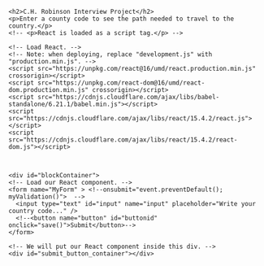 
<!-- LOOK AT THIS FILE this is the latest version including a React button component -->


<html>
  <head>
    <!--<style type="style.css"/>-->
    <meta charset="UTF-8" />
    <title>C.H. Robinson Interview Project</title>
  </head>
  <body onload="JavaScript:clearData()">

    <h2>C.H. Robinson Interview Project</h2>
    <p>Enter a county code to see the path needed to travel to the country.</p>
    <!-- <p>React is loaded as a script tag.</p> -->

    <!-- Load React. -->
    <!-- Note: when deploying, replace "development.js" with "production.min.js". -->
    <script src="https://unpkg.com/react@16/umd/react.production.min.js" crossorigin></script>
    <script src="https://unpkg.com/react-dom@16/umd/react-dom.production.min.js" crossorigin></script> 
    <script src="https://cdnjs.cloudflare.com/ajax/libs/babel-standalone/6.21.1/babel.min.js"></script>
    <script src="https://cdnjs.cloudflare.com/ajax/libs/react/15.4.2/react.js"></script>
    <script src="https://cdnjs.cloudflare.com/ajax/libs/react/15.4.2/react-dom.js"></script>



    <div id="blockContainer">
    <!-- Load our React component. -->
    <form name="MyForm" > <!--onsubmit="event.preventDefault(); myValidation()">  -->
      <input type="text" id="input" name="input" placeholder="Write your country code..." />
      <!--<button name="button" id="buttonid" onclick="save()">Submit</button>-->
    </form>

    <!-- We will put our React component inside this div. -->
    <div id="submit_button_container"></div> 
  </div>
    <script type="text/babel">
       const e = React.createElement;

        class SubmitButton extends React.Component {
          constructor(props) {
            super(props);
            this.state = { submitted: false };
          }

          render() {
            if (this.state.entered) {
              window.location.reload(false);
              return save();
            }

            return e(
              'button',
              { onClick: () => this.setState({ entered: true }) },
              'Submit'
            );
          }
        }
           


        const domContainer = document.querySelector('#submit_button_container');
        ReactDOM.render(e(SubmitButton), domContainer);

    </script>

        <p id="output"></p>

<script type="text/javascript">

    function clearData() {
        localStorage.clear();
        document.getElementById("input").value.clear();
        document.getElementById("output").innerHTML.clear();
    }

    function save(){
      var storedItem = localStorage.getItem("storedItem");
      var Item = document.getElementById("input").value;
      storedItem = localStorage.setItem("storedItem", Item);
      checkCountry();
    }

     void function checkCountry() {

        var coder = localStorage.getItem("storedItem");


        if(coder == "CAN" || coder == "can") {
          //window.write("CAN");
          document.getElementById("output").innerHTML = "USA, CAN";
        }

        else if(coder == "USA" || coder ==  "usa") {
          document.getElementById("output").innerHTML = "USA";
        }

        else if(coder == "MEX" || coder == "mex") {
          document.getElementById("output").innerHTML = "USA, MEX";
        }

        else if(coder == "BLZ" || coder == "blz") {
          document.getElementById("output").innerHTML = "USA, MEX, BLZ";
        }

        else if(coder == "GTM" || coder == "gtm") {
          document.getElementById("output").innerHTML = "USA, MEX, GTM";
        }

        else if(coder == "SLV" || coder == "slv") {
          document.getElementById("output").innerHTML = "USA, MEX, GTM, SLV";
        }
        
        else if(coder == "HND" || coder == "hnd") {
          document.getElementById("output").innerHTML = "USA, MEX, GTM, HND";
        }

        else if(coder == "NIC" || coder == "nic") {
          document.getElementById("output").innerHTML = "USA, MEX, GTM, HND, NIC";
        }

        else if(coder == "CRI" || coder == "cri") {
          document.getElementById("output").innerHTML = "USA, MEX, GTM, HND, NIC, CRI";
        }

        else if(coder == "PAN" || coder == "pan") {
          document.getElementById("output").innerHTML = "USA, MEX, GTM, HND, NIC, CRI, PAN";
        }

        else if(coder.length < 3){
          window.alert("You have not entered a valid country code. Try again.");
        }
    } ();
    </script>


    

  </body>
</html>
